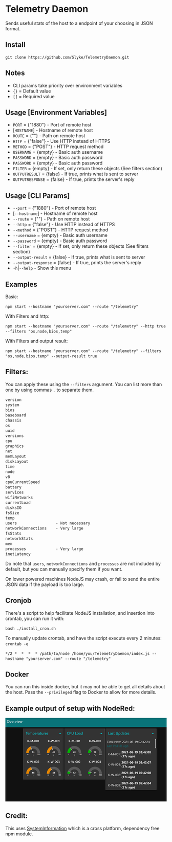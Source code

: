# Telemetry Daemon

Sends useful stats of the host to a endpoint of your choosing in JSON format.

## Install
```
git clone https://github.com/Slyke/TelemetryDaemon.git
```

## Notes
* CLI params take priority over environment variables
* `{}` = Default value
* `[]` = Required value

## Usage [Environment Variables]
* `PORT`                = {"1880"}    - Port of remote host
* [`HOSTNAME`]                        - Hostname of remote host
* `ROUTE`               = {""}        - Path on remote host
* `HTTP`                = {"false"}   - Use HTTP instead of HTTPS
* `METHOD`              = {"POST"}    - HTTP request method
* `USERNAME`            = {empty}     - Basic auth username
* `PASSWORD`            = {empty}     - Basic auth password
* `PASSWORD`            = {empty}     - Basic auth password
* `FILTER`              = {empty}     - If set, only return these objects (See filters section)
* `OUTPUTRESULT`        = {false}     - If true, prints what is sent to server
* `OUTPUTRESPONSE`      = {false}     - If true, prints the server's reply

## Usage [CLI Params]
* `--port`              = {"1880"}    - Port of remote host
* [`--hostname`]                      - Hostname of remote host
* `--route`             = {""}        - Path on remote host
* `--http`              = {"false"}   - Use HTTP instead of HTTPS
* `--method`            = {"POST"}    - HTTP request method
* `--username`          = {empty}     - Basic auth username
* `--password`          = {empty}     - Basic auth password
* `--filter`            = {empty}     - If set, only return these objects (See filters section)
* `--output-result`     = {false}     - If true, prints what is sent to server
* `--output-response`   = {false}     - If true, prints the server's reply
* `-h`|`--help`                       - Show this menu

## Examples
Basic:
```
npm start --hostname "yourserver.com" --route "/telemetry"
```

With Filters and http:
```
npm start --hostname "yourserver.com" --route "/telemetry" --http true --filters "os,node,bios,temp"
```

With Filters and output result:
```
npm start --hostname "yourserver.com" --route "/telemetry" --filters "os,node,bios,temp" --output-result true
```

## Filters:
You can apply these using the `--filters` argument. You can list more than one by using commas `,` to separate them.
```
version
system
bios
baseboard
chassis
os
uuid
versions
cpu
graphics
net
memLayout
diskLayout
time
node
v8
cpuCurrentSpeed
battery
services
wifiNetworks
currentLoad
disksIO
fsSize
temp
users                 - Not necessary
networkConnections    - Very large
fsStats
networkStats
mem
processes             - Very large
inetLatency
```

Do note that `users`, `networkConnections` and `processes` are not included by default, but you can manually specify them if you want.

On lower powered machines NodeJS may crash, or fail to send the entire JSON data if the payload is too large.

## Cronjob
There's a script to help facilitate NodeJS installation, and insertion into crontab, you can run it with:
```
bash ./install_cron.sh
```
To manually update crontab, and have the script execute every 2 minutes: `crontab -e`
```
*/2 *  *  *  * /path/to/node /home/you/TelemetryDaemon/index.js --hostname "yourserver.com" --route "/telemetry"
```

## Docker
You can run this inside docker, but it may not be able to get all details about the host. Pass the `--privileged` flag to Docker to allow for more details.

## Example output of setup with NodeRed:
![Example Dashboard](./example.png)

## Credit:
This uses [SystemInformation](https://github.com/sebhildebrandt/systeminformation) which is a cross platform, dependency free npm module.
